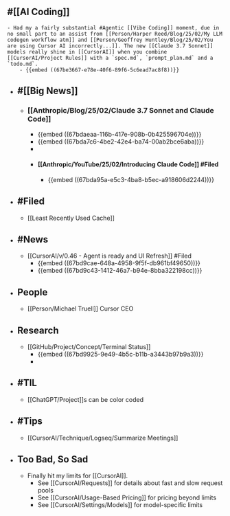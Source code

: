 ## #[[AI Coding]]
	- Had my a fairly substantial #Agentic [[Vibe Coding]] moment, due in no small part to an assist from [[Person/Harper Reed/Blog/25/02/My LLM codegen workflow atm]] and [[Person/Geoffrey Huntley/Blog/25/02/You are using Cursor AI incorrectly...]]. The new [[Claude 3.7 Sonnet]] models really shine in [[CursorAI]] when you combine [[CursorAI/Project Rules]] with a `spec.md`, `prompt_plan.md` and a `todo.md`.
		- {{embed ((67be3667-e78e-40f6-89f6-5c6ead7ac8f8))}}
- ## #[[Big News]]
	- ### [[Anthropic/Blog/25/02/Claude 3.7 Sonnet and Claude Code]]
		- {{embed ((67bdaeaa-116b-417e-908b-0b425596704e))}}
		- {{embed ((67bda7c6-4be2-42e4-ba74-00ab2bce6aba))}}
		-
		- #### [[Anthropic/YouTube/25/02/Introducing Claude Code]] #Filed
			- {{embed ((67bda95a-e5c3-4ba8-b5ec-a918606d2244))}}
- ## #Filed
	- [[Least Recently Used Cache]]
- ## #News
	- [[CursorAI/v/0.46 - Agent is ready and UI Refresh]] #Filed
		- {{embed ((67bd9cae-648a-4958-9f5f-db961bf49650))}}
		- {{embed ((67bd9c43-1412-46a7-b94e-8bba322198cc))}}
- ## People
	- [[Person/Michael Truell]] Cursor CEO
- ## Research
	- [[GitHub/Project/Concept/Terminal Status]]
		- {{embed ((67bd9925-9e49-4b5c-b11b-a3443b97b9a3))}}
		-
- ## #TIL
	- [[ChatGPT/Project]]s can be color coded
- ## #Tips
	- [[CursorAI/Technique/Logseq/Summarize Meetings]]
- ## Too Bad, So Sad
	- Finally hit my limits for [[CursorAI]].
		- See [[CursorAI/Requests]] for details about fast and slow request pools
		- See [[CursorAI/Usage-Based Pricing]] for pricing beyond limits
		- See [[CursorAI/Settings/Models]] for model-specific limits